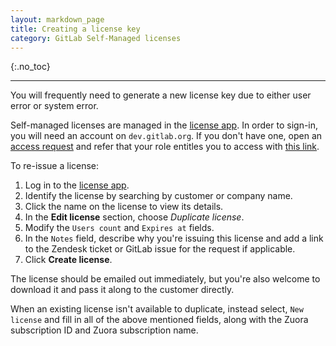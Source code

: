 ```yaml
---
layout: markdown_page
title: Creating a license key
category: GitLab Self-Managed licenses
---
```


{:.no_toc}

----

You will frequently need to generate a new license key due to either user error
or system error.

Self-managed licenses are managed in the [license app](https://license.gitlab.com).
In order to sign-in, you will need an account on `dev.gitlab.org`. If you don't
have one, open an [access request](https://gitlab.com/gitlab-com/team-member-epics/access-requests/-/issues/new?issuable_template=Individual_Bulk_Access_Request)
and refer that your role entitles you to access with
[this link](https://gitlab.com/gitlab-com/team-member-epics/access-requests/-/blob/master/.gitlab/issue_templates/role_baseline_access_request_tasks/department_customer_support/role_support_engineer.md).

To re-issue a license:

1. Log in to the [license app](https://license.gitlab.com).
1. Identify the license by searching by customer or company name.
1. Click the name on the license to view its details.
1. In the **Edit license** section, choose _Duplicate license_.
1. Modify the `Users count` and `Expires at` fields.
1. In the `Notes` field, describe why you're issuing this license and add a link
   to the Zendesk ticket or GitLab issue for the request if applicable.
1. Click **Create license**.

The license should be emailed out immediately, but you're also welcome to download it and pass it along to the customer directly.

When an existing license isn't available to duplicate, instead select,
`New license` and fill in all of the above mentioned fields, along with the
Zuora subscription ID and Zuora subscription name.
